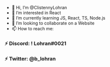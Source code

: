 - 👋 Hi, I’m @ClistennyLohran
- 👀 I’m interested in React
- 🌱 I’m currently learning JS, React, TS, Node.js
- 💞️ I’m looking to collaborate on a Website
- 📫 How to reach me:

<h3>⚡ Discord: ! Lohran#0021</h3>
<h3>⚡ Twitter: @b_lohran</h3>
